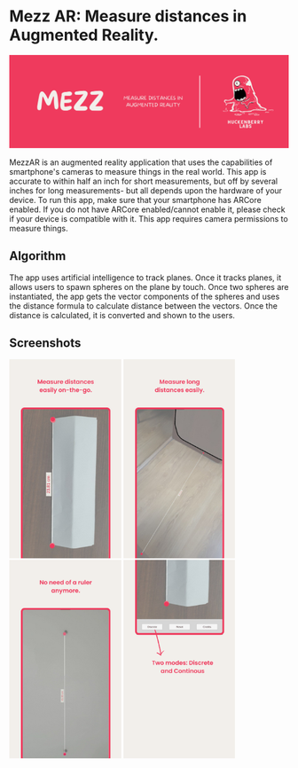 # Mezz AR: Measure distances in Augmented Reality.

![banner](https://github.com/lightlessdays/MezzAR/blob/main/banner.png)

MezzAR is an augmented reality application that uses the capabilities of smartphone's cameras to measure things in the real world. This app is accurate to within half an inch for short measurements, but off by several inches for long measurements- but all depends upon the hardware of your device. To run this app, make sure that your smartphone has ARCore enabled. If you do not have ARCore enabled/cannot enable it, please check if your device is compatible with it. This app requires camera permissions to measure things.

## Algorithm
The app uses artificial intelligence to track planes. Once it tracks planes, it allows users to spawn spheres on the plane by touch. Once two spheres are instantiated, the app gets the vector components of the spheres and uses the distance formula to calculate distance between the vectors. Once the distance is calculated, it is converted and shown to the users.

## Screenshots
<img src="https://github.com/lightlessdays/MezzAR/blob/main/1.png" width=40%>  <img src="https://github.com/lightlessdays/MezzAR/blob/main/2.png" width=40%>
<img src="https://github.com/lightlessdays/MezzAR/blob/main/3.png" width=40%>  <img src="https://github.com/lightlessdays/MezzAR/blob/main/4.png" width=40%>
